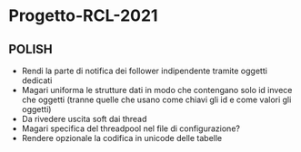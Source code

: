 # Progetto-RCL-2021

## POLISH
- Rendi la parte di notifica dei follower indipendente tramite oggetti dedicati
- Magari uniforma le strutture dati in modo che contengano solo id invece che oggetti (tranne quelle che usano come chiavi gli id e come valori gli oggetti)
- Da rivedere uscita soft dai thread
- Magari specifica del threadpool nel file di configurazione?
- Rendere opzionale la codifica in unicode delle tabelle